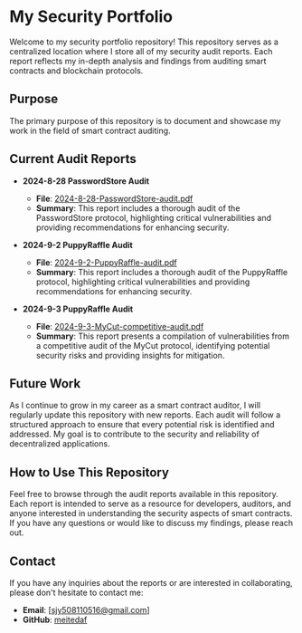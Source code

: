 # My Security Portfolio

Welcome to my security portfolio repository! This repository serves as a centralized location where I store all of my security audit reports. Each report reflects my in-depth analysis and findings from auditing smart contracts and blockchain protocols.

## Purpose

The primary purpose of this repository is to document and showcase my work in the field of smart contract auditing.

## Current Audit Reports

- **2024-8-28 PasswordStore Audit**
  - **File**: [2024-8-28-PasswordStore-audit.pdf](./2024-8-28-PasswordStore-audit.pdf)
  - **Summary**: This report includes a thorough audit of the PasswordStore protocol, highlighting critical vulnerabilities and providing recommendations for enhancing security.
 
- **2024-9-2 PuppyRaffle Audit**
  - **File**: [2024-9-2-PuppyRaffle-audit.pdf](./2024-9-2-PuppyRaffle-audit.pdf)
  - **Summary**: This report includes a thorough audit of the PuppyRaffle protocol, highlighting critical vulnerabilities and providing recommendations for enhancing security.
 
- **2024-9-3 PuppyRaffle Audit**
  - **File**: [2024-9-3-MyCut-competitive-audit.pdf](./2024-9-3-MyCut-competitive-audit.pdf)
  - **Summary**: This report presents a compilation of vulnerabilities from a competitive audit of the MyCut protocol, identifying potential security risks and providing insights for mitigation.

## Future Work

As I continue to grow in my career as a smart contract auditor, I will regularly update this repository with new reports. Each audit will follow a structured approach to ensure that every potential risk is identified and addressed. My goal is to contribute to the security and reliability of decentralized applications.

## How to Use This Repository

Feel free to browse through the audit reports available in this repository. Each report is intended to serve as a resource for developers, auditors, and anyone interested in understanding the security aspects of smart contracts. If you have any questions or would like to discuss my findings, please reach out.

## Contact

If you have any inquiries about the reports or are interested in collaborating, please don't hesitate to contact me:

- **Email**: [sjy508110516@gmail.com]
- **GitHub**: [meitedaf](https://github.com/meitedaf)
